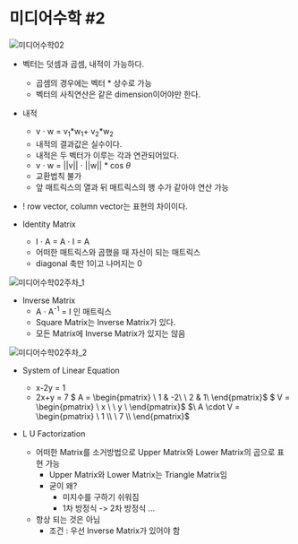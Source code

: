 # 미디어수학 #2

![미디어수학02](https://user-images.githubusercontent.com/11372675/148756725-475b3a99-8b38-4f9f-8fba-a3716d2e2f25.png)
- 벡터는 덧셈과 곱셈, 내적이 가능하다.
    - 곱셈의 경우에는 벡터 * 상수로 가능
    - 벡터의 사칙연산은 같은 dimension이어야만 한다.
- 내적
    - v $\cdot$ w = v<sub>1</sub>*w<sub>1</sub>+ v<sub>2</sub>*w<sub>2</sub>
    - 내적의 결과값은 실수이다.
    - 내적은 두 벡터가 이루는 각과 연관되어있다.
    - v $\cdot$ w = ||v|| $\cdot$ ||w|| * cos $\theta$
    - 교환법칙 불가
    - 앞 매트릭스의 열과 뒤 매트릭스의 행 수가 같아야 연산 가능

- ! row vector, column vector는 표현의 차이이다.

- Identity Matrix
    - I $\cdot$ A = A $\cdot$ I = A
    - 어떠한 매트릭스와 곱했을 때 자신이 되는 매트릭스 
    - diagonal 축만 1이고 나머지는 0

![미디어수학02주차_1](https://user-images.githubusercontent.com/11372675/148756781-6dba655e-7e27-435f-94bf-95da0b76e616.png)

- Inverse Matrix
    - A $\cdot$ A<sup>-1</sup> = I 인 매트릭스
    - Square Matrix는 Inverse Matrix가 있다.
    - 모든 Matrix에 Inverse Matrix가 있지는 않음

![미디어수학02주차_2](https://user-images.githubusercontent.com/11372675/148757774-d5e36845-4332-4cd8-a459-4b578ca09a14.png)

- System of Linear Equation
    - x-2y = 1
    - 2x+y = 7
$ A = \begin{pmatrix}
\ 1 & -2\\
\ 2 & 1\\
\end{pmatrix}$
$ V = \begin{pmatrix}
\ x \\
\ y \\
\end{pmatrix}$
$\ A \cdot V = \begin{pmatrix}
\ 1 \\
\ 7 \\
\end{pmatrix}$

- L U Factorization
    - 어떠한 Matrix를 소거방법으로 Upper Matrix와 Lower Matrix의 곱으로 표현 가능
        - Upper Matrix와 Lower Matrix는 Triangle Matrix임
        - 굳이 왜?
            - 미지수를 구하기 쉬워짐
            - 1차 방정식 -> 2차 방정식 ...
    - 항상 되는 것은 아님
        - 조건 : 우선 Inverse Matrix가 있어야 함
